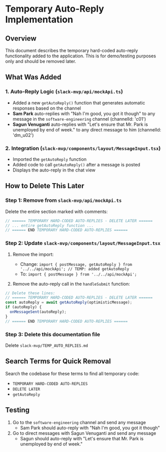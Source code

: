 # Temporary Auto-Reply Implementation

## Overview
This document describes the temporary hard-coded auto-reply functionality added to the application. This is for demo/testing purposes only and should be removed later.

## What Was Added

### 1. Auto-Reply Logic (`slack-mvp/api/mockApi.ts`)
- Added a new `getAutoReply()` function that generates automatic responses based on the channel
- **Sam Park** auto-replies with "Nah I'm good, you got it though" to any message in the `software-engineering` channel (channelId: 'c01')
- **Sagun Venuganti** auto-replies with "Let's ensure that Mr. Park is unemployed by end of week." to any direct message to him (channelId: 'dm_u02')

### 2. Integration (`slack-mvp/components/layout/MessageInput.tsx`)
- Imported the `getAutoReply` function
- Added code to call `getAutoReply()` after a message is posted
- Displays the auto-reply in the chat view

## How to Delete This Later

### Step 1: Remove from `slack-mvp/api/mockApi.ts`
Delete the entire section marked with comments:
```typescript
// ====== TEMPORARY HARD-CODED AUTO-REPLIES - DELETE LATER ======
// ... entire getAutoReply function ...
// ====== END TEMPORARY HARD-CODED AUTO-REPLIES ======
```

### Step 2: Update `slack-mvp/components/layout/MessageInput.tsx`
1. Remove the import:
   - Change: `import { postMessage, getAutoReply } from '../../api/mockApi'; // TEMP: added getAutoReply`
   - To: `import { postMessage } from '../../api/mockApi';`

2. Remove the auto-reply call in the `handleSubmit` function:
```typescript
// Delete these lines:
// ====== TEMPORARY HARD-CODED AUTO-REPLIES - DELETE LATER ======
const autoReply = await getAutoReply(optimisticMessage);
if (autoReply) {
  onMessageSent(autoReply);
}
// ====== END TEMPORARY HARD-CODED AUTO-REPLIES ======
```

### Step 3: Delete this documentation file
Delete `slack-mvp/TEMP_AUTO_REPLIES.md`

## Search Terms for Quick Removal
Search the codebase for these terms to find all temporary code:
- `TEMPORARY HARD-CODED AUTO-REPLIES`
- `DELETE LATER`
- `getAutoReply`

## Testing
1. Go to the `software-engineering` channel and send any message
   - Sam Park should auto-reply with "Nah I'm good, you got it though"
2. Go to direct messages with Sagun Venuganti and send any message
   - Sagun should auto-reply with "Let's ensure that Mr. Park is unemployed by end of week."

